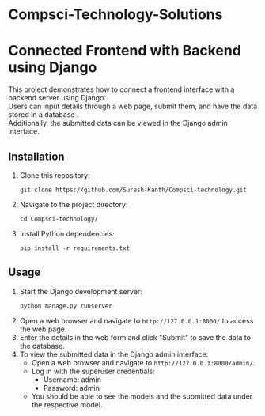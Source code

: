 # Compsci-Technology-Solutions

# Connected Frontend with Backend using Django
This project demonstrates how to connect a frontend interface with a backend server using Django.<br> Users can input details through a web page, submit them, and have the data stored in a database .<br>Additionally, the submitted data can be viewed in the Django admin interface.
## Installation
1. Clone this repository:
   ```
   git clone https://github.com/Suresh-Kanth/Compsci-technology.git
   ```
2. Navigate to the project directory:
   ```
   cd Compsci-technology/
   ```
3. Install Python dependencies:
   ```
   pip install -r requirements.txt
   ```
## Usage
1. Start the Django development server:
   ```
   python manage.py runserver
   ```
2. Open a web browser and navigate to `http://127.0.0.1:8000/` to access the web page.
3. Enter the details in the web form and click "Submit" to save the data to the database.
4. To view the submitted data in the Django admin interface:
   - Open a web browser and navigate to `http://127.0.0.1:8000/admin/`.
   - Log in with the superuser credentials:
     - Username: admin
     - Password: admin
   - You should be able to see the models and the submitted data under the respective model.
